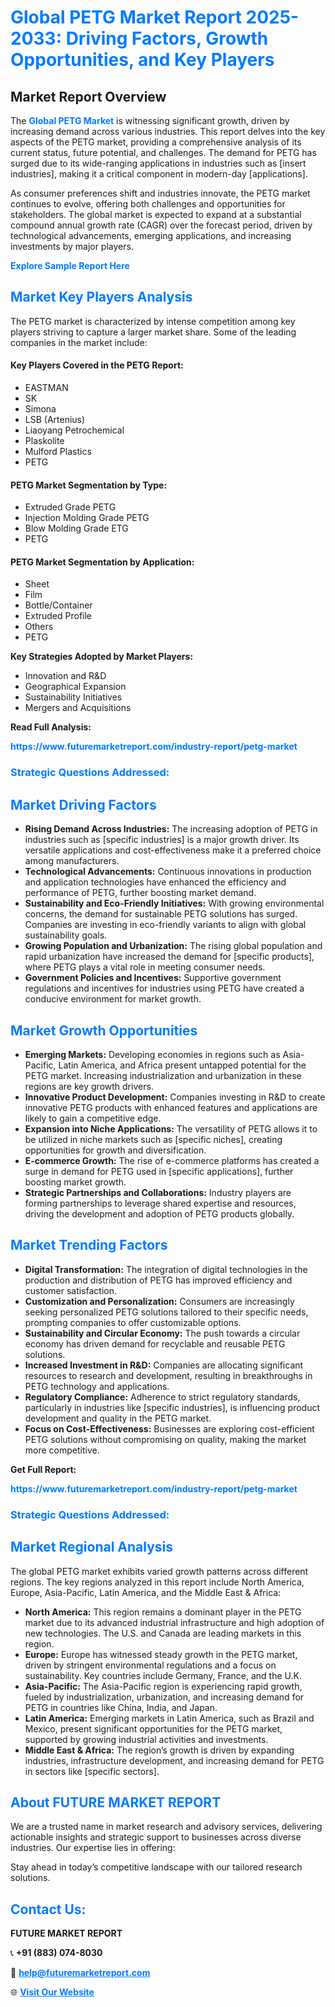 <h1 style="color: #007BFF;">Global PETG Market Report 2025-2033: Driving Factors, Growth Opportunities, and Key Players</h1>

<section id="overview">
<h2>Market Report Overview</h2>
<p>The <a href="https://www.futuremarketreport.com/industry-report/petg-market" style="color: #007BFF; text-decoration: none;"><strong>Global PETG Market</strong></a> is witnessing significant growth, driven by increasing demand across various industries. This report delves into the key aspects of the PETG market, providing a comprehensive analysis of its current status, future potential, and challenges. The demand for PETG has surged due to its wide-ranging applications in industries such as [insert industries], making it a critical component in modern-day [applications].</p>
<p>As consumer preferences shift and industries innovate, the PETG market continues to evolve, offering both challenges and opportunities for stakeholders. The global market is expected to expand at a substantial compound annual growth rate (CAGR) over the forecast period, driven by technological advancements, emerging applications, and increasing investments by major players.</p>
</section>

<section id="overview">
<p><a href="https://www.futuremarketreport.com/request-sample/reportId=88615" style="color: #007BFF; text-decoration: none;"><strong>Explore Sample Report Here</strong></a></p>
</section>

<section id="key-players">
<h2 style="color: #007BFF;">Market Key Players Analysis</h2>
<p>The PETG market is characterized by intense competition among key players striving to capture a larger market share. Some of the leading companies in the market include:</p>
<h4>Key Players Covered in the PETG Report:</h4>
<ul><li>EASTMAN</li><li>SK</li><li>Simona</li><li>LSB (Artenius)</li><li>Liaoyang Petrochemical</li><li>Plaskolite</li><li>Mulford Plastics</li><li>PETG</li></ul>
<h4>PETG Market Segmentation by Type:</h4>
<ul><li>Extruded Grade PETG</li><li>Injection Molding Grade PETG</li><li>Blow Molding Grade ETG</li><li>PETG</li></ul>

<h4>PETG Market Segmentation by Application:</h4>
<ul><li>Sheet</li><li>Film</li><li>Bottle/Container</li><li>Extruded Profile</li><li>Others</li><li>PETG</li></ul>
<p><strong>Key Strategies Adopted by Market Players:</strong></p>
<ul>
<li>Innovation and R&D</li>
<li>Geographical Expansion</li>
<li>Sustainability Initiatives</li>
<li>Mergers and Acquisitions</li>
</ul>
</section>

<section>
<p><strong>Read Full Analysis: </strong></p><a href="https://www.futuremarketreport.com/industry-report/petg-market" style="color: #007BFF; text-decoration: none;"><strong>https://www.futuremarketreport.com/industry-report/petg-market</strong></a>
<h3 style="color: #007BFF;">Strategic Questions Addressed:</h3>
</section>

<section id="driving-factors">
<h2 style="color: #007BFF;">Market Driving Factors</h2>
<ul>
<li><strong>Rising Demand Across Industries:</strong> The increasing adoption of PETG in industries such as [specific industries] is a major growth driver. Its versatile applications and cost-effectiveness make it a preferred choice among manufacturers.</li>
<li><strong>Technological Advancements:</strong> Continuous innovations in production and application technologies have enhanced the efficiency and performance of PETG, further boosting market demand.</li>
<li><strong>Sustainability and Eco-Friendly Initiatives:</strong> With growing environmental concerns, the demand for sustainable PETG solutions has surged. Companies are investing in eco-friendly variants to align with global sustainability goals.</li>
<li><strong>Growing Population and Urbanization:</strong> The rising global population and rapid urbanization have increased the demand for [specific products], where PETG plays a vital role in meeting consumer needs.</li>
<li><strong>Government Policies and Incentives:</strong> Supportive government regulations and incentives for industries using PETG have created a conducive environment for market growth.</li>
</ul>
</section>

<section id="growth-opportunities">
<h2 style="color: #007BFF;">Market Growth Opportunities</h2>
<ul>
<li><strong>Emerging Markets:</strong> Developing economies in regions such as Asia-Pacific, Latin America, and Africa present untapped potential for the PETG market. Increasing industrialization and urbanization in these regions are key growth drivers.</li>
<li><strong>Innovative Product Development:</strong> Companies investing in R&D to create innovative PETG products with enhanced features and applications are likely to gain a competitive edge.</li>
<li><strong>Expansion into Niche Applications:</strong> The versatility of PETG allows it to be utilized in niche markets such as [specific niches], creating opportunities for growth and diversification.</li>
<li><strong>E-commerce Growth:</strong> The rise of e-commerce platforms has created a surge in demand for PETG used in [specific applications], further boosting market growth.</li>
<li><strong>Strategic Partnerships and Collaborations:</strong> Industry players are forming partnerships to leverage shared expertise and resources, driving the development and adoption of PETG products globally.</li>
</ul>
</section>

<section id="trending-factors">
<h2 style="color: #007BFF;">Market Trending Factors</h2>
<ul>
<li><strong>Digital Transformation:</strong> The integration of digital technologies in the production and distribution of PETG has improved efficiency and customer satisfaction.</li>
<li><strong>Customization and Personalization:</strong> Consumers are increasingly seeking personalized PETG solutions tailored to their specific needs, prompting companies to offer customizable options.</li>
<li><strong>Sustainability and Circular Economy:</strong> The push towards a circular economy has driven demand for recyclable and reusable PETG solutions.</li>
<li><strong>Increased Investment in R&D:</strong> Companies are allocating significant resources to research and development, resulting in breakthroughs in PETG technology and applications.</li>
<li><strong>Regulatory Compliance:</strong> Adherence to strict regulatory standards, particularly in industries like [specific industries], is influencing product development and quality in the PETG market.</li>
<li><strong>Focus on Cost-Effectiveness:</strong> Businesses are exploring cost-efficient PETG solutions without compromising on quality, making the market more competitive.</li>
</ul>
</section>

<section>
<p><strong>Get Full Report: </strong></p><a href="https://www.futuremarketreport.com/industry-report/petg-market" style="color: #007BFF; text-decoration: none;"><strong>https://www.futuremarketreport.com/industry-report/petg-market</strong></a>
<h3 style="color: #007BFF;">Strategic Questions Addressed:</h3>
</section>


<section id="regional-analysis">
<h2 style="color: #007BFF;">Market Regional Analysis</h2>
<p>The global PETG market exhibits varied growth patterns across different regions. The key regions analyzed in this report include North America, Europe, Asia-Pacific, Latin America, and the Middle East & Africa:</p>
<ul>
<li><strong>North America:</strong> This region remains a dominant player in the PETG market due to its advanced industrial infrastructure and high adoption of new technologies. The U.S. and Canada are leading markets in this region.</li>
<li><strong>Europe:</strong> Europe has witnessed steady growth in the PETG market, driven by stringent environmental regulations and a focus on sustainability. Key countries include Germany, France, and the U.K.</li>
<li><strong>Asia-Pacific:</strong> The Asia-Pacific region is experiencing rapid growth, fueled by industrialization, urbanization, and increasing demand for PETG in countries like China, India, and Japan.</li>
<li><strong>Latin America:</strong> Emerging markets in Latin America, such as Brazil and Mexico, present significant opportunities for the PETG market, supported by growing industrial activities and investments.</li>
<li><strong>Middle East & Africa:</strong> The region’s growth is driven by expanding industries, infrastructure development, and increasing demand for PETG in sectors like [specific sectors].</li>
</ul>
</section>

<footer>
<h2 style="color: #007BFF;">About FUTURE MARKET REPORT</h2>
<p>We are a trusted name in market research and advisory services, delivering actionable insights and strategic support to businesses across diverse industries. Our expertise lies in offering:</p>

<p>Stay ahead in today’s competitive landscape with our tailored research solutions.</p>

<h2 style="color: #007BFF;">Contact Us:</h2>
<p><strong>FUTURE MARKET REPORT</strong></p>
<p>📞 <strong>+91 (883) 074-8030</strong></p>
<p>📧 <strong><a href="mailto:help@futuremarketreport.com" style="color: #007BFF;">help@futuremarketreport.com</a></strong></p>
<p>🌐 <strong><a href="https://www.futuremarketreport.com/" style="color: #007BFF;">Visit Our Website</a></strong></p>
</footer>